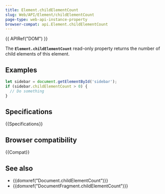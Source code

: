 ```yaml
---
title: Element.childElementCount
slug: Web/API/Element/childElementCount
page-type: web-api-instance-property
browser-compat: api.Element.childElementCount
---
```


{{ APIRef("DOM") }}

The **`Element.childElementCount`** read-only property
returns the number of child elements of this element.

## Examples

```js
let sidebar = document.getElementById('sidebar');
if (sidebar.childElementCount > 0) {
  // Do something
}
```

## Specifications

{{Specifications}}

## Browser compatibility

{{Compat}}

## See also

- {{domxref("Document.childElementCount")}}
- {{domxref("DocumentFragment.childElementCount")}}
